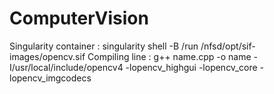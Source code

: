 # ComputerVision
Singularity container : singularity shell -B /run /nfsd/opt/sif-images/opencv.sif
Compiling line : g++ name.cpp -o name -I/usr/local/include/opencv4 -lopencv_highgui -lopencv_core -lopencv_imgcodecs
